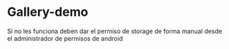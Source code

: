 # Gallery-demo

Si no les funciona deben dar el permiso de storage de forma manual desde el administrador de permisos de android
